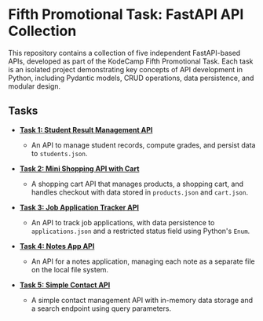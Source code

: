 # Fifth Promotional Task: FastAPI API Collection

This repository contains a collection of five independent FastAPI-based APIs, developed as part of the KodeCamp Fifth Promotional Task. Each task is an isolated project demonstrating key concepts of API development in Python, including Pydantic models, CRUD operations, data persistence, and modular design.

## Tasks

- [**Task 1: Student Result Management API**](task_1_student_api/README.md)
  - An API to manage student records, compute grades, and persist data to `students.json`.

- [**Task 2: Mini Shopping API with Cart**](task_2_shopping_api/README.md)
  - A shopping cart API that manages products, a shopping cart, and handles checkout with data stored in `products.json` and `cart.json`.

- [**Task 3: Job Application Tracker API**](task_3_job_application_tracker/README.md)
  - An API to track job applications, with data persistence to `applications.json` and a restricted status field using Python's `Enum`.

- [**Task 4: Notes App API**](task_4_notes_app/README.md)
  - An API for a notes application, managing each note as a separate file on the local file system.

- [**Task 5: Simple Contact API**](task_5_simple_contact_api/README.md)
  - A simple contact management API with in-memory data storage and a search endpoint using query parameters.
